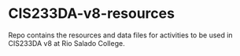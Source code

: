 # CIS233DA-v8-resources
Repo contains the resources and data files for activities to be used in CIS233DA v8 at Rio Salado College.
